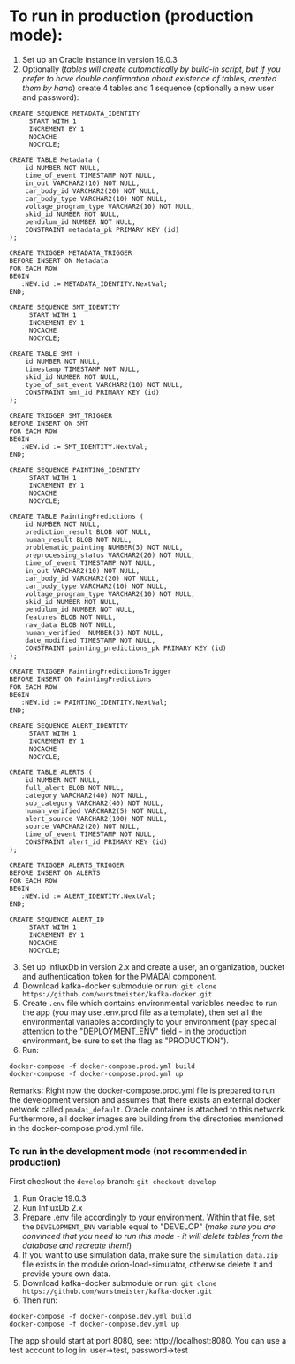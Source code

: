 # To run in production (production mode):
1) Set up an Oracle instance in version 19.0.3  
2) Optionally (*tables will create automatically by build-in script, but if you prefer to have double confirmation about existence of tables, created them by hand*) create 4 tables and 1 sequence (optionally a new user and password):
```
CREATE SEQUENCE METADATA_IDENTITY
     START WITH 1
     INCREMENT BY 1
     NOCACHE
     NOCYCLE;

CREATE TABLE Metadata (
    id NUMBER NOT NULL,
    time_of_event TIMESTAMP NOT NULL,
    in_out VARCHAR2(10) NOT NULL,
    car_body_id VARCHAR2(20) NOT NULL,
    car_body_type VARCHAR2(10) NOT NULL,
    voltage_program_type VARCHAR2(10) NOT NULL,
    skid_id NUMBER NOT NULL,
    pendulum_id NUMBER NOT NULL,
    CONSTRAINT metadata_pk PRIMARY KEY (id)
);

CREATE TRIGGER METADATA_TRIGGER
BEFORE INSERT ON Metadata
FOR EACH ROW
BEGIN
   :NEW.id := METADATA_IDENTITY.NextVal;
END;

CREATE SEQUENCE SMT_IDENTITY
     START WITH 1
     INCREMENT BY 1
     NOCACHE
     NOCYCLE;

CREATE TABLE SMT (
    id NUMBER NOT NULL,
    timestamp TIMESTAMP NOT NULL,
    skid_id NUMBER NOT NULL,
    type_of_smt_event VARCHAR2(10) NOT NULL,
    CONSTRAINT smt_id PRIMARY KEY (id)
);

CREATE TRIGGER SMT_TRIGGER
BEFORE INSERT ON SMT
FOR EACH ROW
BEGIN
   :NEW.id := SMT_IDENTITY.NextVal;
END;

CREATE SEQUENCE PAINTING_IDENTITY
     START WITH 1
     INCREMENT BY 1
     NOCACHE
     NOCYCLE;

CREATE TABLE PaintingPredictions (
    id NUMBER NOT NULL,
    prediction_result BLOB NOT NULL,
    human_result BLOB NOT NULL,
    problematic_painting NUMBER(3) NOT NULL,
    preprocessing_status VARCHAR2(20) NOT NULL,
    time_of_event TIMESTAMP NOT NULL,
    in_out VARCHAR2(10) NOT NULL,
    car_body_id VARCHAR2(20) NOT NULL,
    car_body_type VARCHAR2(10) NOT NULL,
    voltage_program_type VARCHAR2(10) NOT NULL,
    skid_id NUMBER NOT NULL,
    pendulum_id NUMBER NOT NULL,
    features BLOB NOT NULL,
    raw_data BLOB NOT NULL,
    human_verified 	NUMBER(3) NOT NULL,
    date_modified TIMESTAMP NOT NULL,
    CONSTRAINT painting_predictions_pk PRIMARY KEY (id)
);

CREATE TRIGGER PaintingPredictionsTrigger
BEFORE INSERT ON PaintingPredictions
FOR EACH ROW
BEGIN
   :NEW.id := PAINTING_IDENTITY.NextVal;
END;

CREATE SEQUENCE ALERT_IDENTITY
     START WITH 1
     INCREMENT BY 1
     NOCACHE
     NOCYCLE;

CREATE TABLE ALERTS (
    id NUMBER NOT NULL,
    full_alert BLOB NOT NULL,
    category VARCHAR2(40) NOT NULL,
    sub_category VARCHAR2(40) NOT NULL,
    human_verified VARCHAR2(5) NOT NULL,
    alert_source VARCHAR2(100) NOT NULL,
    source VARCHAR2(20) NOT NULL,
    time_of_event TIMESTAMP NOT NULL,
    CONSTRAINT alert_id PRIMARY KEY (id)
);

CREATE TRIGGER ALERTS_TRIGGER
BEFORE INSERT ON ALERTS
FOR EACH ROW
BEGIN
   :NEW.id := ALERT_IDENTITY.NextVal;
END;

CREATE SEQUENCE ALERT_ID
     START WITH 1
     INCREMENT BY 1
     NOCACHE
     NOCYCLE;
```

3) Set up InfluxDb in version 2.x and create a user, an organization, bucket and authentication token for the PMADAI component.
4) Download kafka-docker submodule or run: `git clone https://github.com/wurstmeister/kafka-docker.git`
5) Create `.env` file which contains environmental variables needed to run the app (you may use .env.prod file as a template), 
   then set all the environmental variables accordingly to your environment (pay special attention to the "DEPLOYMENT_ENV" field - 
   in the production environment, be sure to set the flag as "PRODUCTION").
6) Run:
```
docker-compose -f docker-compose.prod.yml build
docker-compose -f docker-compose.prod.yml up
```

Remarks:
Right now the docker-compose.prod.yml file is prepared to run the development version and assumes 
that there exists an external docker network called `pmadai_default`. Oracle container is attached to this network. 
Furthermore, all docker images are building from the directories mentioned in the docker-compose.prod.yml file.

### To run in the development mode (not recommended in production)
First checkout the `develop` branch: `git checkout develop`

1) Run Oracle 19.0.3
2) Run InfluxDb 2.x
3) Prepare .env file accordingly to your environment. Within that file, set the `DEVELOPMENT_ENV` variable equal to "DEVELOP" 
   (*make sure you are convinced that you need to run this mode - it will delete tables from the database and recreate them!*)
4) If you want to use simulation data, make sure the `simulation_data.zip` file exists in the module orion-load-simulator, otherwise delete it and provide yours own data.
5) Download kafka-docker submodule or run: `git clone https://github.com/wurstmeister/kafka-docker.git`
6) Then run:
```
docker-compose -f docker-compose.dev.yml build
docker-compose -f docker-compose.dev.yml up
```

The app should start at port 8080, see: http://localhost:8080. You can use a test account to log in: user->test, password->test
